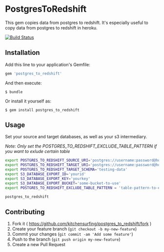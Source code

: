 # PostgresToRedshift

This gem copies data from postgres to redshift. It's especially useful to copy data from postgres to redshift in heroku.

[![Build Status](https://travis-ci.org/kitchensurfing/postgres_to_redshift.svg?branch=master)](https://travis-ci.org/kitchensurfing/postgres_to_redshift)

## Installation

Add this line to your application's Gemfile:

```ruby
gem 'postgres_to_redshift'
```

And then execute:

    $ bundle

Or install it yourself as:

    $ gem install postgres_to_redshift

## Usage

Set your source and target databases, as well as your s3 intermediary.

*Note: Only set the POSTGRES_TO_REDSHIFT_EXCLUDE_TABLE_PATTERN if you want to exlude certain table*

```bash
export POSTGRES_TO_REDSHIFT_SOURCE_URI='postgres://username:password@host:port/database-name'
export POSTGRES_TO_REDSHIFT_TARGET_URI='postgres://username:password@host:port/database-name'
export POSTGRES_TO_REDSHIFT_TARGET_SCHEMA='testing-data'
export S3_DATABASE_EXPORT_ID='yourid'
export S3_DATABASE_EXPORT_KEY='yourkey'
export S3_DATABASE_EXPORT_BUCKET='some-bucket-to-use'
export POSTGRES_TO_REDSHIFT_EXCLUDE_TABLE_PATTERN = 'table-pattern-to-exclude'

postgres_to_redshift
```

## Contributing

1. Fork it ( https://github.com/kitchensurfing/postgres_to_redshift/fork )
2. Create your feature branch (`git checkout -b my-new-feature`)
3. Commit your changes (`git commit -am 'Add some feature'`)
4. Push to the branch (`git push origin my-new-feature`)
5. Create a new Pull Request

